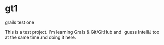 # gt1
grails test one

This is a test project. I'm learning Grails & Git/GitHub and I guess IntelliJ too at the same time and doing it here.
